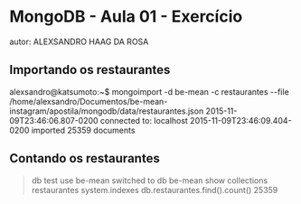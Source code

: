 
# MongoDB - Aula 01 - Exercício
autor: ALEXSANDRO HAAG DA ROSA

## Importando os restaurantes


  alexsandro@katsumoto:~$ mongoimport -d be-mean -c restaurantes --file /home/alexsandro/Documentos/be-mean-instagram/apostila/mongodb/data/restaurantes.json 
2015-11-09T23:46:06.807-0200    connected to: localhost
2015-11-09T23:46:09.404-0200    imported 25359 documents



## Contando os restaurantes


> db
test
> use be-mean
switched to db be-mean
> show collections
restaurantes
system.indexes
> db.restaurantes.find().count()
25359


